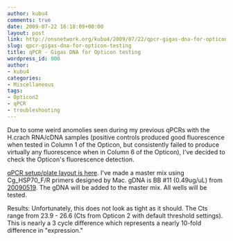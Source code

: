 ```yaml
---
author: kubu4
comments: true
date: 2009-07-22 16:18:09+00:00
layout: post
link: http://onsnetwork.org/kubu4/2009/07/22/qpcr-gigas-dna-for-opticon-testing/
slug: qpcr-gigas-dna-for-opticon-testing
title: qPCR - Gigas DNA for Opticon testing
wordpress_id: 900
author:
- kubu4
categories:
- Miscellaneous
tags:
- Opticon2
- qPCR
- troubleshooting
---
```


Due to some weird anomolies seen during my previous qPCRs with the H.crach RNA/cDNA samples (positive controls produced good fluorescence when tested in Column 1 of the Opticon, but consistently failed to produce virtually any fluorescence when in Column 6 of the Opticon), I've decided to check the Opticon's fluorescence detection.

[qPCR setup/plate layout is here](http://eagle.fish.washington.edu/Arabidopsis/Notebook%20Workup%20Files/20090722-01.jpg). I've made a master mix using Cg_HSP70_F/R primers designed by Mac. gDNA is BB #11 (0.49ug/uL) from [20090519](/Sam%27s+Working+Notebook+Jan-May+2009#sjw20090519). The gDNA will be added to the master mix. All wells will be tested.

Results: Unfortunately, this does not look as tight as it should. The Cts range from 23.9 - 26.6 (Cts from Opticon 2 with default threshold settings). This is nearly a 3 cycle difference which represents a nearly 10-fold difference in "expression."
